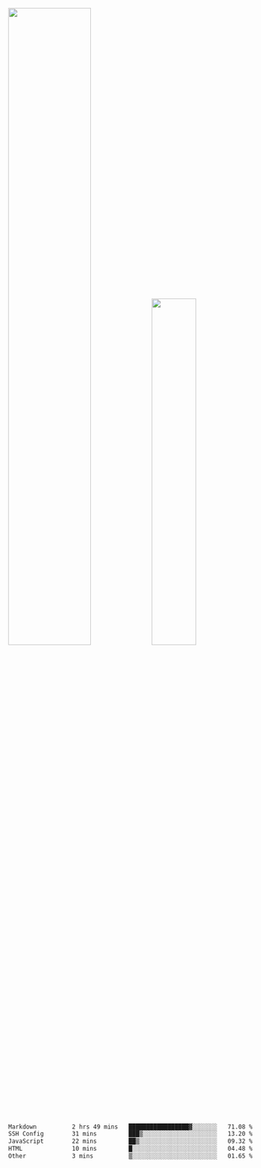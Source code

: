 <img align="" width="57.5%" src="https://github-readme-stats.vercel.app/api?username=Dream4ever&hide_title=true&hide_border=true&count_private=true&show_icons=true&include_all_commits=true&line_height=21" /><img align="" width="42.4%" src="https://github-readme-stats.vercel.app/api/top-langs/?username=Dream4ever&hide_title=true&count_private=true&show_icons=true&langs_count=6&hide_border=true&layout=compact" />

<!--START_SECTION:waka-->

```txt
Markdown          2 hrs 49 mins   █████████████████▓░░░░░░░   71.08 %
SSH Config        31 mins         ███▒░░░░░░░░░░░░░░░░░░░░░   13.20 %
JavaScript        22 mins         ██▒░░░░░░░░░░░░░░░░░░░░░░   09.32 %
HTML              10 mins         █░░░░░░░░░░░░░░░░░░░░░░░░   04.48 %
Other             3 mins          ▒░░░░░░░░░░░░░░░░░░░░░░░░   01.65 %
```

<!--END_SECTION:waka-->
